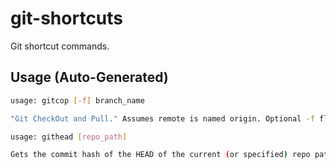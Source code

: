 # git-shortcuts

Git shortcut commands.


## Usage (Auto-Generated)

```bash
usage: gitcop [-f] branch_name

"Git CheckOut and Pull." Assumes remote is named origin. Optional -f flag fetches first.

usage: githead [repo_path]

Gets the commit hash of the HEAD of the current (or specified) repo path.


```

